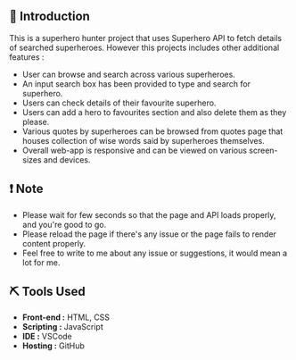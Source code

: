 ## :page_with_curl: Introduction

This is a superhero hunter project that uses Superhero API to fetch details of searched superheroes. However this projects includes other additional features :
- User can browse and search across various superheroes.
- An input search box has been provided to type and search for superhero.
- Users can check details of their favourite superhero.
- Users can add a hero to favourites section and also delete them as they please.
- Various quotes by superheroes can be browsed from quotes page that houses collection of wise words said by superheroes themselves.
- Overall web-app is responsive and can be viewed on various screen-sizes and devices.

## :exclamation: Note

- Please wait for few seconds so that the page and API loads properly, and you're good to go. 
- Please reload the page if there's any issue or the page fails to render content properly.
- Feel free to write to me about any issue or suggestions, it would mean a lot for me.


## :pick: Tools Used

* **Front-end :** HTML, CSS
* **Scripting :** JavaScript
* **IDE :** VSCode
* **Hosting :** GitHub








